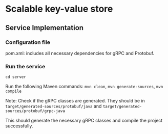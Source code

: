 # Scalable key-value store

## Service Implementation
### Configuration file

pom.xml: includes all necessary dependencies for gRPC and Protobuf.

### Run the service
`cd server`

Run the following Maven commands:
`mvn clean`,
`mvn generate-sources`,
`mvn compile`

Note: Check if the gRPC classes are generated. They should be in `target/generated-sources/protobuf/java` and `target/generated-sources/protobuf/grpc-java`

This should generate the necessary gRPC classes and compile the project successfully.